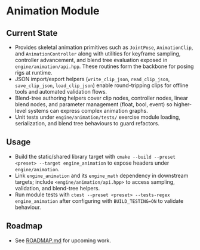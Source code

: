 # Animation Module

## Current State
- Provides skeletal animation primitives such as `JointPose`, `AnimationClip`, and `AnimationController` along with utilities for keyframe sampling, controller advancement, and blend tree evaluation exposed in `engine/animation/api.hpp`. These routines form the backbone for posing rigs at runtime.
- JSON import/export helpers (`write_clip_json`, `read_clip_json`, `save_clip_json`, `load_clip_json`) enable round-tripping clips for offline tools and automated validation flows.
- Blend-tree authoring helpers cover clip nodes, controller nodes, linear blend nodes, and parameter management (float, bool, event) so higher-level systems can express complex animation graphs.
- Unit tests under `engine/animation/tests/` exercise module loading, serialization, and blend tree behaviours to guard refactors.

## Usage
- Build the static/shared library target with `cmake --build --preset <preset> --target engine_animation` to expose headers under `engine/animation`.
- Link `engine_animation` and its `engine_math` dependency in downstream targets; include `<engine/animation/api.hpp>` to access sampling, validation, and blend-tree helpers.
- Run module tests with `ctest --preset <preset> --tests-regex engine_animation` after configuring with `BUILD_TESTING=ON` to validate behaviour.

## Roadmap
- See [ROADMAP.md](ROADMAP.md) for upcoming work.
